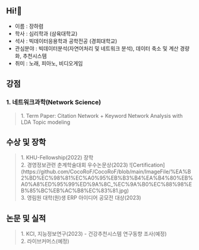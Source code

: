 ## Hi!👋

- 이름 : 장하렴 </br>
- 학사 : 심리학과 (삼육대학교) </br>
- 석사 : 빅데이터응용학과 공학전공 (경희대학교) </br>
- 관심분야 : 빅데이터분석(자연어처리 및 네트워크 분석), 데이터 축소 및 계산 경량화, 추천시스템
- 취미 : 노래, 피아노, 비디오게임

## 강점
### 1. 네트워크과학(Network Science)
<blockquote>
  1. Term Paper: Citation Network + Keyword Network Analysis with LDA Topic modeling </br>

</blockquote>


## 수상 및 장학
<blockquote>
  1. KHU-Fellowship(2022) 장학 </br>
  2. 경영정보관련 춘계학술대회 우수논문상(2023) ![Certification](https://github.com/CocoRoF/CocoRoF/blob/main/ImageFile/%EA%B2%BD%EC%98%81%EC%A0%95%EB%B3%B4%EA%B4%80%EB%A0%A8%ED%95%99%ED%9A%8C_%EC%9A%B0%EC%88%98%EB%85%BC%EB%AC%B8%EC%83%81.jpg)</br>
  3. 영림원 대학(원)생 ERP 아이디어 공모전 대상(2023) </br>
</blockquote>

## 논문 및 실적
<blockquote>
  1. KCI, 지능정보연구(2023) - 건강추천시스템 연구동향 조사(예정) </br>
  2. 라이브커머스(예정)
</blockquote>

